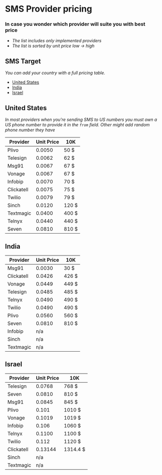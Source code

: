 # SMS Provider pricing

### In case you wonder which provider will suite you with best price

- _The list includes only implemented providers_
- _The list is sorted by unit price low -> high_

## SMS Target

_You can add your country with a full pricing table._

- [United States](#united-states)
- [India](#india)
- [Israel](#israel)

## United States

_In most providers when you're sending SMS to US numbers you must own a US phone number to provide it in the `from` field. Other might add random phone number they have_

| Provider   | Unit Price | 10K   |
|------------|------------|-------|
| Plivo      | 0.0050     | 50 $  |
| Telesign   | 0.0062     | 62 $  |
| Msg91      | 0.0067     | 67 $  |
| Vonage     | 0.0067     | 67 $  |
| Infobip    | 0.0070     | 70 $  |
| Clickatell | 0.0075     | 75 $  |
| Twilio     | 0.0079     | 79 $  |
| Sinch      | 0.0120     | 120 $ |
| Textmagic  | 0.0400     | 400 $ |
| Telnyx     | 0.0440     | 440 $ |
| Seven      | 0.0810     | 810 $ |

## India

| Provider   | Unit Price | 10K   |
|------------|------------|-------|
| Msg91      | 0.0030     | 30 $  |
| Clickatell | 0.0426     | 426 $ |
| Vonage     | 0.0449     | 449 $ |
| Telesign   | 0.0485     | 485 $ |
| Telnyx     | 0.0490     | 490 $ |
| Twilio     | 0.0490     | 490 $ |
| Plivo      | 0.0560     | 560 $ |
| Seven      | 0.0810     | 810 $ |
| Infobip    | n/a        |       |
| Sinch      | n/a        |       |
| Textmagic  | n/a        |       |

## Israel

| Provider   | Unit Price | 10K      |
|------------|------------|----------|
| Telesign   | 0.0768     | 768 $    |
| Seven      | 0.0810     | 810 $    |
| Msg91      | 0.0845     | 845 $    |
| Plivo      | 0.101      | 1010 $   |
| Vonage     | 0.1019     | 1019 $   |
| Infobip    | 0.106      | 1060 $   |
| Telnyx     | 0.1100     | 1100 $   |
| Twilio     | 0.112      | 1120 $   |
| Clickatell | 0.13144    | 1314.4 $ |
| Sinch      | n/a        |          |
| Textmagic  | n/a        |          |
